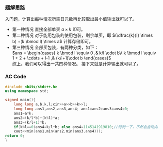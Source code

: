 ### 题解思路 
入门题，计算出每种情况所需日元数再比较取出最小值输出就可以了。   
* 第一种情况 直接全部单买 $a \times k$ 即可。   
* 第二种情况 对于能用包装的使用包装，剩余单买，即 $(\dfrac{k}{l} \times b) +(k \bmod l) \times a$ 计算存储即可。
* 第三种情况 全部买包装，有两种分类，如下：    
$ans = \begin{cases}
k \bmod l \equiv 0 ,& k/l \cdot b\\
k \bmod l \equiv 1 + 2 + \cdots + l-1 ,& (k/l+1)\cdot b
\end{cases}$   
综上，我们可以得出一共四种情况。
接下来就是计算输出就可以了。

### AC Code
```cpp
#include <bits/stdc++.h>
using namespace std;

signed main(){
	long long a,b,k,l;cin>>a>>b>>k>>l;
	long long ans1,ans2,ans3,ans4; ans1=ans2=ans3=ans4=0;
	ans1=a*k;
	ans2=(k/l*b)+(k%l)*a;
	ans3=(k/l+1)*b;
	if(k%l==0)ans4=k/l*b; else ans4=1145141919810;//特判一下，不然会自动向下取整
	cout<<min(ans1,min(ans2,min(ans3,ans4)));
return 0;
}
```

